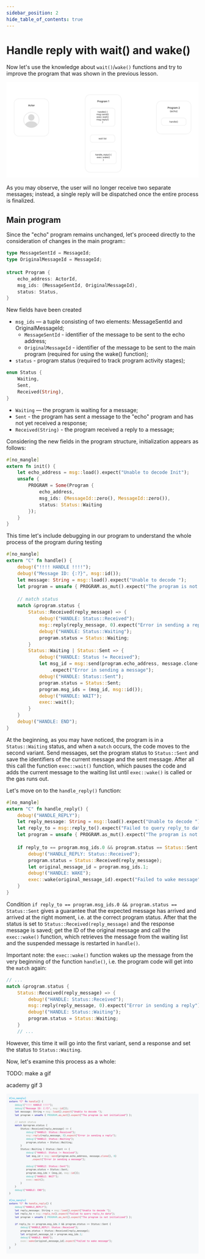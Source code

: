 ```yaml
---
sidebar_position: 2
hide_table_of_contents: true
---
```


# Handle reply with wait() and wake()

Now let's use the knowledge about `wait()`/`wake()` functions and try to improve the program that was shown in the previous lesson. 

![gif 2](../img/03/wait_wake.gif)

As you may observe, the user will no longer receive two separate messages; instead, a single reply will be dispatched once the entire process is finalized.

## Main program

Since the "echo" program remains unchanged, let's proceed directly to the consideration of changes in the main program::

```rust
type MessageSentId = MessageId;
type OriginalMessageId = MessageId;

struct Program {
    echo_address: ActorId,
    msg_ids: (MessageSentId, OriginalMessageId),
    status: Status,
}
```
New fields have been created
- `msg_ids` — a tuple consisting of two elements: MessageSentId and OriginalMessageId;
    - `MessageSentId` - identifier of the message to be sent to the echo address;
    - `OriginalMessageId` - identifier of the message to be sent to the main program (required for using the wake() function);
- `status` - program status (required to track program activity stages);

```rust
enum Status {
    Waiting,
    Sent,
    Received(String),
}
```
- `Waiting` — the program is waiting for a message;
- `Sent` - the program has sent a message to the "echo" program and has not yet received a response;
- `Received(String)` - the program received a reply to a message;


Considering the new fields in the program structure, initialization appears as follows:

```rust
#[no_mangle]
extern fn init() {
    let echo_address = msg::load().expect("Unable to decode Init");
    unsafe {
        PROGRAM = Some(Program {
            echo_address,
            msg_ids: (MessageId::zero(), MessageId::zero()),
            status: Status::Waiting
        });
    }
}
```

This time let's include debugging in our program to understand the whole process of the program during testing


```rust
#[no_mangle]
extern "C" fn handle() {
    debug!("!!!! HANDLE !!!!");
    debug!("Message ID: {:?}", msg::id());
    let message: String = msg::load().expect("Unable to decode ");
    let program = unsafe { PROGRAM.as_mut().expect("The program is not initialized") };

    // match status
    match &program.status {
        Status::Received(reply_message) => {
            debug!("HANDLE: Status::Received");
            msg::reply(reply_message, 0).expect("Error in sending a reply");
            debug!("HANDLE: Status::Waiting");
            program.status = Status::Waiting;
        }
        Status::Waiting | Status::Sent => {
            debug!("HANDLE: Status != Received");
            let msg_id = msg::send(program.echo_address, message.clone(), 0)
                .expect("Error in sending a message");
            debug!("HANDLE: Status::Sent");
            program.status = Status::Sent;
            program.msg_ids = (msg_id, msg::id());
            debug!("HANDLE: WAIT");
            exec::wait();
        }
    }
    debug!("HANDLE: END");
}

```

At the beginning, as you may have noticed, the program is in a `Status::Waiting` status, and when a `match` occurs, the code moves to the second variant. Send messages, set the program status to `Status::Sent` and save the identifiers of the current message and the sent message.  After all this call the function `exec::wait()` function, which pauses the code and adds the current message to the waiting list until `exec::wake()` is called or the gas runs out.

Let's move on to the `handle_reply()` function: 

```rust
#[no_mangle]
extern "C" fn handle_reply() {
    debug!("HANDLE_REPLY");
    let reply_message: String = msg::load().expect("Unable to decode ");
    let reply_to = msg::reply_to().expect("Failed to query reply_to data");
    let program = unsafe { PROGRAM.as_mut().expect("The program is not initialized") };

    if reply_to == program.msg_ids.0 && program.status == Status::Sent {
        debug!("HANDLE_REPLY: Status::Received");
        program.status = Status::Received(reply_message);
        let original_message_id = program.msg_ids.1;
        debug!("HANDLE: WAKE");
        exec::wake(original_message_id).expect("Failed to wake message");
    }
}
```

Сondition  `if reply_to == program.msg_ids.0 && program.status == Status::Sent` gives a guarantee that the expected message has arrived and arrived at the right moment, i.e. at the correct program status. 
After that the status is set to `Status::Received(reply_message)` and the response message is saved; get the ID of the original message and call the `exec::wake()` function, which retrieves the message from the waiting list and the suspended message is restarted in `handle()`. 

Important note: the `exec::wake()` function wakes up the message from the very beginning of the function `handle()`, i.e. the program code will get into the `match` again:
```rust
// ...
match &program.status {
    Status::Received(reply_message) => {
        debug!("HANDLE: Status::Received");
        msg::reply(reply_message, 0).expect("Error in sending a reply");
        debug!("HANDLE: Status::Waiting");
        program.status = Status::Waiting;
    }
    // ...
```
However, this time it will go into the first variant, send a response and set the status to `Status::Waiting`.

Now, let's examine this process as a whole: 

TODO: make a gif

academy gif 3

![Code part 2](../img/03/wait_wake_code.gif)

